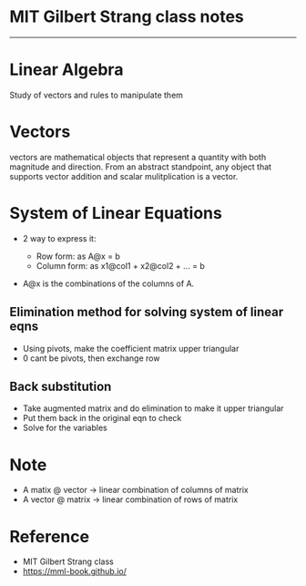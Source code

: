 # MIT Gilbert Strang class notes
---
# Linear Algebra
Study of vectors and rules to manipulate them

# Vectors
vectors are mathematical objects that represent a quantity with both magnitude and direction. From an abstract standpoint, any object that supports vector addition and scalar mulitplication is a vector.

# System of Linear Equations
- 2 way to express it:
  - Row form: as A@x = b
  - Column form: as x1@col1 + x2@col2 + ... = b

- A@x is the combinations of the columns of A.

## Elimination method for solving system of linear eqns
- Using pivots, make the coefficient matrix upper triangular
- 0 cant be pivots, then exchange row

## Back substitution
- Take augmented matrix and do elimination to make it upper triangular
- Put them back in the original eqn to check
- Solve for the variables

# Note
- A matix @ vector -> linear combination of columns of matrix
- A vector @ matrix -> linear combination of rows of matrix

# Reference
- MIT Gilbert Strang class
- https://mml-book.github.io/